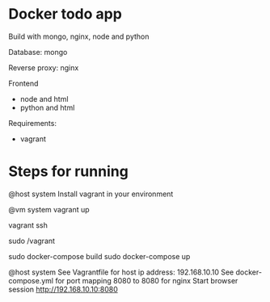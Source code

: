 Docker todo app
===============

Build with mongo, nginx, node and python

Database: mongo

Reverse proxy: nginx

Frontend
- node and html
- python and html

Requirements:
- vagrant

Steps for running
=================

@host system
Install vagrant in your environment

@vm system
vagrant up

vagrant ssh

sudo /vagrant

sudo docker-compose build
sudo docker-compose up

@host system
See Vagrantfile for host ip address: 192.168.10.10
See docker-compose.yml for port mapping 8080 to 8080 for nginx
Start browser session http://192.168.10.10:8080
